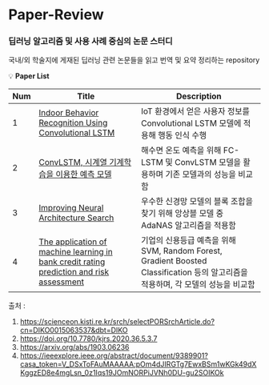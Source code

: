 # Paper-Review

### 딥러닝 알고리즘 및 사용 사례 중심의 논문 스터디
국내/외 학술지에 게재된 딥러닝 관련 논문들을 읽고 번역 및 요약 정리하는 repository

:bulb: **Paper List**

Num|Title|Description
---|---|---
1|[Indoor Behavior Recognition Using Convolutional LSTM](https://github.com/GodJiLee/Paper-Review/blob/90042b1c679ff535f6f90a3732da27a08933074e/%5BPaper%20Review%5D%20Indoor%20Behavior%20Recognition%20Using%20Convolutional%20LSTM.pdf)| IoT 환경에서 얻은 사용자 정보를 Convolutional LSTM 모델에 적용해 행동 인식 수행
2|[ConvLSTM, 시계열 기계학습을 이용한 예측 모델](https://github.com/GodJiLee/Paper-Review/blob/90042b1c679ff535f6f90a3732da27a08933074e/%5BPaper%20Review%5D%20ConvLSTM,%20%EC%8B%9C%EA%B3%84%EC%97%B4%20%EA%B8%B0%EA%B3%84%ED%95%99%EC%8A%B5%EC%9D%84%20%EC%9D%B4%EC%9A%A9%ED%95%9C%20%EC%98%88%EC%B8%A1%20%EB%AA%A8%EB%8D%B8.pdf)|해수면 온도 예측을 위해 FC-LSTM 및 ConvLSTM 모델을 활용하며 기존 모델과의 성능을 비교함
3|[Improving Neural Architecture Search](https://github.com/GodJiLee/Paper-Review/blob/90042b1c679ff535f6f90a3732da27a08933074e/%5BPaper%20Review%5D%20Improving%20Neural%20Architecture%20Search.pdf)|우수한 신경망 모델의 블록 조합을 찾기 위해 앙상블 모델 중 AdaNAS 알고리즘을 적용함
4|[The application of machine learning in bank credit rating prediction and risk assessment](https://github.com/GodJiLee/Paper-Review/blob/90042b1c679ff535f6f90a3732da27a08933074e/%5BPaper%20Review%5D%20Improving%20Neural%20Architecture%20Search.pdf)|기업의 신용등급 예측을 위해 SVM, Random Forest, Gradient Boosted Classification 등의 알고리즘을 적용하며, 각 모델의 성능을 비교함


출처 :    
1. https://scienceon.kisti.re.kr/srch/selectPORSrchArticle.do?cn=DIKO0015063537&dbt=DIKO   
2. https://doi.org/10.7780/kjrs.2020.36.5.3.7   
3. https://arxiv.org/abs/1903.06236   
4. https://ieeexplore.ieee.org/abstract/document/9389901?casa_token=V_DSxToFAuMAAAAA:pOm4dJIRGTg7EwxBSm1wKGk49dXKggzED8e4mgLsn_0z1Iqs19JOmNORPiJVNh0DU-gu2SOIKOk﻿
